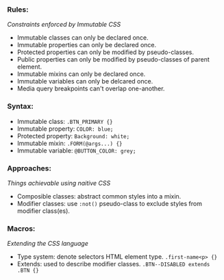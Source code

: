 ### Rules:
*Constraints enforced by Immutable CSS*

- Immutable classes can only be declared once.
- Immutable properties can only be declared once.
- Protected properties can only be modified by pseudo-classes.
- Public properties can only be modified by pseudo-classes of parent element.
- Immutable mixins can only be declared once.
- Immutable variables can only be delcared once.
- Media query breakpoints can't overlap one-another.

### Syntax:

- Immutable class: `.BTN_PRIMARY {}`
- Immutable property: `COLOR: blue;`
- Protected property: `Background: white;`
- Immutable mixin: `.FORM(@args...) {}`
- Immutable variable: `@BUTTON_COLOR: grey;`

### Approaches:
*Things achievable using naitive CSS*

- Composible classes: abstract common styles into a mixin.
- Modifier classes: use `:not()` pseudo-class to exclude styles from modifier class(es).

### Macros:
*Extending the CSS language*

- Type system: denote selectors HTML element type. `.first-name<p> {}`
- Extends: used to describe modifier classes. `.BTN--DISABLED extends .BTN {}`


